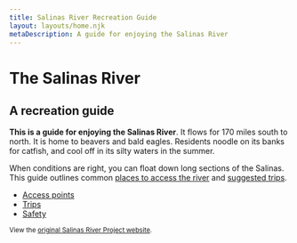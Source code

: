 ```yaml
---
title: Salinas River Recreation Guide
layout: layouts/home.njk
metaDescription: A guide for enjoying the Salinas River
---
```


# The Salinas River

## A recreation guide

**This is a guide for enjoying the Salinas River**. It
flows for 170 miles south to north. It is home to beavers and bald
eagles. Residents noodle on its banks for catfish, and cool off in
its silty waters in the summer.

When conditions are right, you can float down long sections of the Salinas. This guide outlines common [places to access the river](/access-points) and [suggested trips](/trips).

<nav class="nav-list">
  
  - [Access points](/access-points)
  - [Trips](/trips)
  - [Safety](/info/safety)
  
</nav>

<small class="hidden-sm">View the [original Salinas River Project website](/original).</small>
